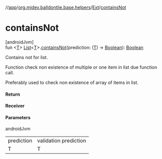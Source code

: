 //[app](../../../index.md)/[org.mjdev.balldontlie.base.helpers](../index.md)/[Ext](index.md)/[containsNot](contains-not.md)

# containsNot

[androidJvm]\
fun &lt;[T](contains-not.md)&gt; [List](https://kotlinlang.org/api/latest/jvm/stdlib/kotlin.collections/-list/index.html)&lt;[T](contains-not.md)&gt;.[containsNot](contains-not.md)(prediction: ([T](contains-not.md)) -&gt; [Boolean](https://kotlinlang.org/api/latest/jvm/stdlib/kotlin/-boolean/index.html)): [Boolean](https://kotlinlang.org/api/latest/jvm/stdlib/kotlin/-boolean/index.html)

Contains not for list.

Function check non existence of multiple or one item in list due function call.

Preferably used to check non existence of array of items in list.

#### Return

#### Receiver

#### Parameters

androidJvm

| | |
|---|---|
| prediction | validation prediction |
| T | T |
